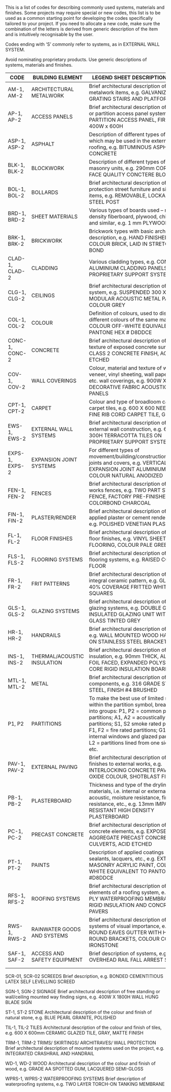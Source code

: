 This is a list of codes for describing commonly used systems, materials and finishes. Some projects may require special or new codes, this list is to be used as a common starting point for developing the codes specifically tailored to your project. If you need to allocate a new code, make sure the combination of the letters is derived from generic description of the item and is intuitively recognisable by the user.

Codes ending with ‘S’ commonly refer to systems, as in EXTERNAL WALL SYSTEM.

Avoid nominating proprietary products. Use generic descriptions of systems, materials and finishes.


| **CODE**       | **BUILDING ELEMENT**        | **LEGEND SHEET DESCRIPTION POINTER**                                                                                                                                                                                                                                                                                                            |
| -------------- | --------------------------- | ----------------------------------------------------------------------------------------------------------------------------------------------------------------------------------------------------------------------------------------------------------------------------------------------------------------------------------------------- |
| AM-1, AM-2     | ARCHITECTURAL METALWORK     | Brief architectural description of sundry metalwork items, e.g. GALVANIZED STEEL GRATING STAIRS AND PLATFORM                                                                                                                                                                                                                                    |
| AP-1, AP-2     | ACCESS PANELS               | Brief architectural description of the ceiling or partition access panel system, e.g. PARTITION ACCESS PANEL, FIRE RATED, 400W x 600H                                                                                                                                                                                                           |
| ASP-1, ASP-2   | ASPHALT                     | Description of different types of asphalt which may be used in the external works or roofing, e.g. BITUMINOUS ASPHALT CONCRETE                                                                                                                                                                                                                  |
| BLK-1, BLK-2   | BLOCKWORK                   | Description of different types of concrete masonry units, e.g. 290mm CORE FILLED FACE QUALITY CONCTERE BLOCK                                                                                                                                                                                                                                    |
| BOL-1, BOL-2   | BOLLARDS                    | Brief architectural description of impact protection street furniture and similar items, e.g. REMOVABLE, LOCKABLE MILD STEEL POST                                                                                                                                                                                                               |
| BRD-1, BRD-2   | SHEET MATERIALS             | Various types of boards used – medium density fiberboard, plywood, chipboard and similar, e.g. 1 mm PLYWOOD                                                                                                                                                                                                                                     |
| BRK-1, BRK-2   | BRICKWORK                   | Brickwork types with basic architectural description, e.g. HAND FINISHED BUFF COLOUR BRICK, LAID IN STRETCHER BOND                                                                                                                                                                                                                              |
| CLAD-1, CLAD-2 | CLADDING                    | Various cladding types, e.g. COMPOSITE ALUMINIUM CLADDING PANELS ON PROPRIETARY SUPPORT SYSTEM                                                                                                                                                                                                                                                  |
| CLG-1, CLG-2   | CEILINGS                    | Brief architectural description of ceiling system, e.g. SUSPENDED 300 X 900mm MODULAR ACOUSTIC METAL PANELS, COLOUR GREY                                                                                                                                                                                                                        |
| COL-1, COL-2   | COLOUR                      | Definition of colours, used to distinguish different colours of the same material, e.g. COLOUR OFF-WHITE EQUIVALENT TO PANTONE HEX # D8DDCE                                                                                                                                                                                                     |
| CONC-1, CONC-2 | CONCRETE                    | Brief architectural description of grade and texture of exposed concrete surfaces, e.g. CLASS 2 CONCRETE FINISH, ACID ETCHED                                                                                                                                                                                                                    |
| COV-1, COV-2   | WALL COVERINGS              | Colour, material and texture of wood veneer, vinyl sheeting, wall paper, textile, etc. wall coverings, e.g. 900W X 1200H DECORATIVE FABRIC ACOUSTIC WALL PANELS                                                                                                                                                                                 |
| CPT-1, CPT-2   | CARPET                      | Colour and type of broadloom carpet or carpet tiles, e.g. 600 X 600 NEEDLEFELT FINE RIB CORD CARPET TILE, GREY                                                                                                                                                                                                                                  |
| EWS-1, EWS-2   | EXTERNAL WALL SYSTEMS       | Brief architectural description of types of external wall construction, e.g. 600W X 300H TERRACOTTA TILES ON PROPRIETARY SUPPORT SYSTEM                                                                                                                                                                                                         |
| EXPS-1, EXPS-2 | EXPANSION JOINT SYSTEMS     | For different types of movement/building/construction/expansion joints and covers, e.g. VERTICAL EXPANSION JOINT ALUMINIUM COVER, COLOUR NATURAL ANODIZED                                                                                                                                                                                       |
| FEN-1, FEN-2   | FENCES                      | Brief architectural description of external works fences, e.g. TWO PART STEEL SLAT FENCE, FACTORY PRE-FINISHED COLORBOND CHARCOAL                                                                                                                                                                                                               |
| FIN-1, FIN-2   | PLASTER/RENDER              | Brief architectural description of wet applied plaster or cement render finishes, e.g. POLISHED VENETIAN PLASTER, RED                                                                                                                                                                                                                           |
| FL-1, FL-2     | FLOOR FINISHES              | Brief architectural description of applied floor finishes, e.g. VINYL SHEET FLOORING, COLOUR PALE GREEN                                                                                                                                                                                                                                         |
| FLS-1, FLS-2   | FLOORING SYSTEMS            | Brief architectural description of the flooring systems, e.g. RAISED COMPUTER FLOOR                                                                                                                                                                                                                                                             |
| FR-1, FR-2     | FRIT PATTERNS               | Brief architectural description of glass with integral ceramic pattern, e.g. GLASS WITH 40% COVERAGE FRITTED WHITE SQUARES                                                                                                                                                                                                                      |
| GLS-1, GLS-2   | GLAZING SYSTEMS             | Brief architectural description of types of glazing systems, e.g. DOUBLE GLAZED INSULATED GLAZING UNIT WITH OUTER GLASS TINTED GREY                                                                                                                                                                                                             |
| HR-1, HR-2     | HANDRAILS                   | Brief architectural description of handrails, e.g. WALL MOUNTED WOOD HANDRAIL ON STAINLESS STEEL BRACKETS                                                                                                                                                                                                                                       |
| INS-1, INS-2   | THERMAL/ACOUSTIC INSULATION | Brief architectural description of types of insulation, e.g. 90mm THICK, ALUMINIUM FOIL FACED, EXPANDED POLYSTYRENE CORE RIGID INSULATION BOARD                                                                                                                                                                                                 |
| MTL-1, MTL-2   | METAL                       | Brief architectural description of metal components, e.g. 316 GRADE STAINLESS STEEL, FINISH #4 BRUSHED                                                                                                                                                                                                                                          |
| P1, P2         | PARTITIONS                  | To make the best use of limited space within the partition symbol, break codes into groups: P1, P2 = common plasterboard partitions; A1, A2 = acoustically rated partitions; S1, S2 smoke rated partitions; F1, F2 = fire rated partitions; G1, G2 = internal windows and glazed partitions; L1, L2 = partitions lined from one side only, etc. |
| PAV-1, PAV-2   | EXTERNAL PAVING             | Brief architectural description of paving finishes to external works, e.g. INTERLOCKING CONCRETE PAVERS, RED OXIDE COLOUR, SHOTBLAST FINISH                                                                                                                                                                                                     |
| PB-1, PB-2     | PLASTERBOARD                | Thickness and type of the drylining sheet materials, i.e. internal or external grade, acoustic, moisture resistance, fire resistance, etc., e.g. 13mm IMPACT RESISTANT HIGH DENSITY PLASTERBOARD                                                                                                                                                |
| PC-1, PC-2     | PRECAST CONCRETE            | Brief architectural description of precast concrete elements, e.g. EXPOSED AGGREGATE PRECAST CONCRETE CULVERTS, ACID ETCHED                                                                                                                                                                                                                     |
| PT-1, PT-2     | PAINTS                      | Description of applied coatings - paints, sealants, lacquers, etc., e.g. EXTERIOR MASONRY ACRYLIC PAINT, COLOUR OFF-WHITE EQUIVALENT TO PANTONE HEX #D8DDCE                                                                                                                                                                                     |
| RFS-1, RFS-2   | ROOFING SYSTEMS             | Brief architectural description of the elements of a roofing system, e.g. SINGLE PLY WATERPROOFING MEMBRANE WITH RIGID INSULATION AND CONCRETE PAVERS                                                                                                                                                                                           |
| RWS-1, RWS-2   | RAINWATER GOODS AND SYSTEMS | Brief architectural description of hydraulic systems of visual importance, e.g. HALF ROUND EAVES GUTTER WITH HALF ROUND BRACKETS, COLOUR COLORBOND IRONSTONE                                                                                                                                                                                    |
| SAF-1, SAF-2   | ACCESS AND SAFETY EQUIPMENT | Brief description of systems, e.g. OVERHEAD RAIL FALL ARREST SYSTEM                                                                                                                                                                                                                                                                             |
|                |                             |                                                                                                                                                                                                                                                                                                                                                 |
|                |                             |                                                                                                                                                                                                                                                                                                                                                 |











SCR-01, SCR-02
SCREEDS
Brief description, e.g. BONDED CEMENTITIOUS LATEX SELF LEVELLING SCREED

SGN-1, SGN-2
SIGNAGE
Brief architectural description of free standing or wall/ceiling mounted way finding signs, e.g. 400W X 1800H WALL HUNG BLADE SIGN

ST-1, ST-2
STONE
Architectural description of the colour and finish of natural stone, e.g. BLUE PEARL GRANITE, POLISHED

TIL-1, TIL-2
TILES
Architectural description of the colour and finish of tiles, e.g. 600 X 600mm CERAMIC GLAZED TILE, GRAY, MATTE FINISH

TRM-1, TRM-2
TRIMS/ SKIRTINGS/ ARCHITRAVES/ WALL PROTECTION
Brief architectural description of mounted systems used on the project, e.g. INTEGRATED CRASHRAIL AND HANDRAIL

WD-1, WD-2
WOOD
Architectural description of the colour and finish of wood, e.g. GRADE AA SPOTTED GUM, LACQUERED SEMI-GLOSS

WPRS-1, WPRS-2
WATERPROOFING SYSTEMS
Brief description of waterproofing systems, e.g. TWO LAYER TORCH-ON TANKING MEMBRANE